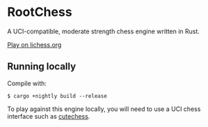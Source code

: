 # RootChess

A UCI-compatible, moderate strength chess engine written in Rust.

[Play on lichess.org](https://lichess.org/@/RootEngine)

## Running locally

Compile with:
```
$ cargo +nightly build --release
```

To play against this engine locally, you will need to use a UCI chess interface such as [cutechess](https://github.com/cutechess/cutechess/releases).
